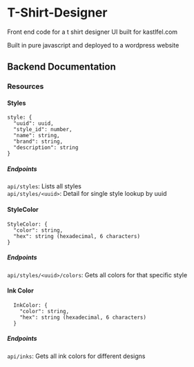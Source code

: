 # T-Shirt-Designer

Front end code for a t shirt designer UI built for kastlfel.com

Built in pure javascript and deployed to a wordpress website
## Backend Documentation
### Resources
#### Styles
```
style: {
  "uuid": uuid,
  "style_id": number,
  "name": string,
  "brand": string,
  "description": string
}
```
##### Endpoints
`api/styles`: Lists all styles  
`api/styles/<uuid>`: Detail for single style lookup by uuid


#### StyleColor
```
StyleColor: {
  "color": string,
  "hex": string (hexadecimal, 6 characters)
}
```
##### Endpoints
`api/styles/<uuid>/colors`: Gets all colors for that specific style

#### Ink Color
```
  InkColor: {
    "color": string,
    "hex": string (hexadecimal, 6 characters)
  }
```

##### Endpoints
`api/inks`: Gets all ink colors for different designs
